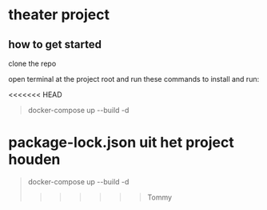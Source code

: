 # theater project

## how to get started
clone the repo

open terminal at the project root and run these commands to install and run:

<<<<<<< HEAD
> docker-compose up --build -d

package-lock.json uit het project houden
=======
> docker-compose up --build -d
>>>>>>> Tommy
